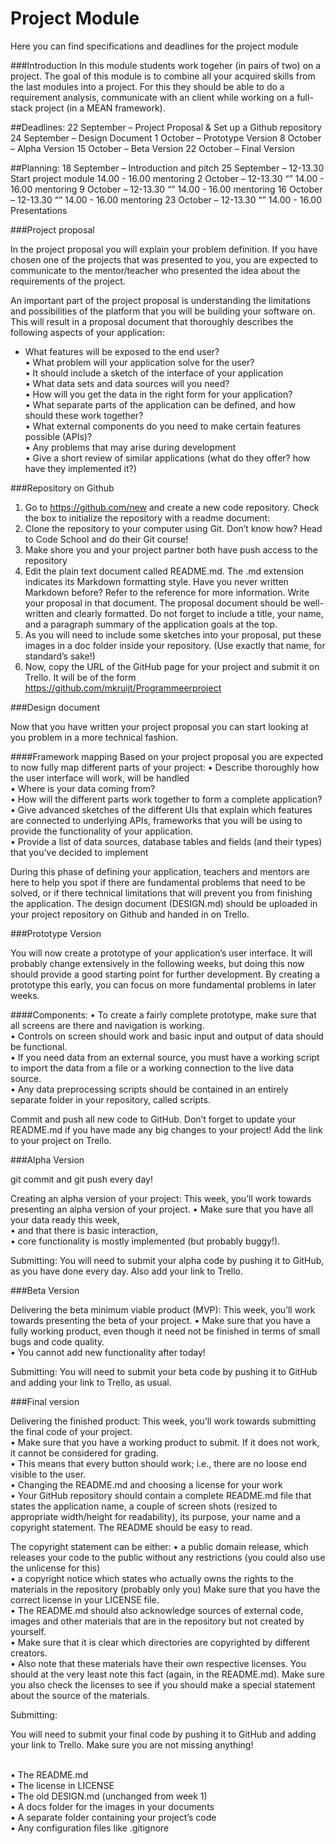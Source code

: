 # Project Module
Here you can find specifications and deadlines for the project module

###Introduction
In this module students work togeher (in pairs of two) on a project. The goal of this module is to combine all your acquired skills from the last modules into a project. For this they should be able to do a requirement analysis, communicate with an client while working on a full-stack project (in a MEAN framework).

##Deadlines:
22 September – Project Proposal & Set up a Github repository
24 September – Design Document
1 October – Prototype Version
8 October – Alpha Version
15 October – Beta Version
22 October – Final Version

##Planning:
18 September – Introduction and pitch
25 September – 12-13.30 Start project module 14.00 - 16.00 mentoring
2 October – 12-13.30 “” 14.00 - 16.00 mentoring
9 October – 12-13.30 “” 14.00 - 16.00 mentoring
16 October – 12-13.30 “” 14.00 - 16.00 mentoring
23 October – 12-13.30 “” 14.00 - 16.00 Presentations

###Project proposal

In the project proposal you will explain your problem definition. If you have chosen one of the projects that was presented to you, you are expected to communicate to the mentor/teacher who presented the idea about the requirements of the project.

An important part of the project proposal is understanding the limitations and possibilities of the platform that you will be building your software on. This will result in a proposal document that thoroughly describes the following aspects of your application:
-	What features will be exposed to the end user?
<br>• What problem will your application solve for the user?
<br>• It should include a sketch of the interface of your application
<br>• What data sets and data sources will you need?
<br>• How will you get the data in the right form for your application?
<br>• What separate parts of the application can be defined, and how should these work together?
<br>• What external components do you need to make certain features possible (APIs)?
<br>• Any problems that may arise during development
<br>• Give a short review of similar applications (what do they offer? how have they implemented it?)

###Repository on Github

1. Go to https://github.com/new and create a new code repository. Check the box to initialize the repository with a readme document:
2. Clone the repository to your computer using Git. Don’t know how? Head to Code School and do their Git course!
3. Make shore you and your project partner both have push access to the repository
4. Edit the plain text document called README.md. The .md extension indicates its Markdown formatting style. Have you never written Markdown before? Refer to the reference for more information. Write your proposal in that document. The proposal document should be well-written and clearly formatted. Do not forget to include a title, your name, and a paragraph summary of the application goals at the top.
4. As you will need to include some sketches into your proposal, put these images in a doc folder inside your repository. (Use exactly that name, for standard’s sake!)
5. Now, copy the URL of the GitHub page for your project and submit it on Trello. It will be of the form https://github.com/mkruijt/Programmeerproject

###Design document

Now that you have written your project proposal you can start looking at you problem in a more technical fashion.

####Framework mapping
Based on your project proposal you are expected to now fully map different parts of your project:
• Describe thoroughly how the user interface will work, will be handled
<br>• Where is your data coming from?
<br>• How will the different parts work together to form a complete application?
<br>• Give advanced sketches of the different UIs that explain which features are connected to underlying APIs, frameworks that you will be using to provide the functionality of your application.
<br>• Provide a list of data sources, database tables and fields (and their types) that you’ve decided to implement

During this phase of defining your application, teachers and mentors are here to help you spot if there are fundamental problems that need to be solved, or if there technical limitations that will prevent you from finishing the application.
The design document (DESIGN.md) should be uploaded in your project repository on Github and handed in on Trello.
 	
###Prototype Version

You will now create a prototype of your application’s user interface. It will probably change extensively in the following weeks, but doing this now should provide a good starting point for further development. By creating a prototype this early, you can focus on more fundamental problems in later weeks.

####Components:
• To create a fairly complete prototype, make sure that all screens are there and navigation is working. 
<br>• Controls on screen should work and basic input and output of data should be functional.
<br>• If you need data from an external source, you must have a working script to import the data from a file or a working connection to the live data source.
<br>• Any data preprocessing scripts should be contained in an entirely separate folder in your repository, called scripts.

Commit and push all new code to GitHub. Don’t forget to update your README.md if you have made any big changes to your project! Add the link to your project on Trello.
	
###Alpha Version

git commit and git push every day!

Creating an alpha version of your project:
This week, you’ll work towards presenting an alpha version of your project. 
• Make sure that you have all your data ready this week, 
<br>• and that there is basic interaction, 
<br>• core functionality is mostly implemented (but probably buggy!).
	
Submitting:
You will need to submit your alpha code by pushing it to GitHub, as you have done every day. Also add your link to Trello.

###Beta Version

Delivering the beta minimum viable product (MVP):
This week, you’ll work towards presenting the beta of your project. 
• Make sure that you have a fully working product, even though it need not be finished in terms of small bugs and code quality. 
<br>• You cannot add new functionality after today!

Submitting:
You will need to submit your beta code by pushing it to GitHub and adding your link to Trello, as usual.

###Final version

Delivering the finished product:
This week, you’ll work towards submitting the final code of your project.  
• Make sure that you have a working product to submit. If it does not work, it cannot be considered for grading. 
<br>• This means that every button should work; i.e., there are no loose end visible to the user.
<br>• Changing the README.md and choosing a license for your work
<br>• Your GitHub repository should contain a complete README.md file that states the application name, a couple of screen shots (resized to appropriate width/height for readability), its purpose, your name and a copyright statement. The README should be easy to read.

The copyright statement can be either:
• a public domain release, which releases your code to the public without any restrictions (you could also use the unlicense for this)
<br>• a copyright notice which states who actually owns the rights to the materials in the repository (probably only you)
Make sure that you have the correct license in your LICENSE file.
<br>• The README.md should also acknowledge sources of external code, images and other materials that are in the repository but not created by yourself. 
<br>• Make sure that it is clear which directories are copyrighted by different creators.
<br>• Also note that these materials have their own respective licenses. You should at the very least note this fact (again, in the README.md). Make sure you also check the licenses to see if you should make a special statement about the source of the materials.

Submitting:

You will need to submit your final code by pushing it to GitHub and adding your link to Trello. Make sure you are not missing anything!

<br>• The README.md
<br>• The license in LICENSE
<br>• The old DESIGN.md (unchanged from week 1)
<br>• A docs folder for the images in your documents
<br>• A separate folder containing your project’s code
<br>• Any configuration files like .gitignore
